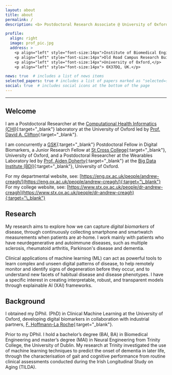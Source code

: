 ```yaml
---
layout: about
title: about
permalink: /
description: <b> Postdoctoral Research Associate @ University of Oxford | GSK Postdoctoral Fellow </b><br> D.Phil. in Clinical Machine Learning from the University of Oxford.

profile:
  align: right
  image: prof_pic.jpg
  address: >
    <p align="left" style="font-size:14px">Institute of Biomedical Engineering (IBME),</p>
    <p align="left" style="font-size:14px">Old Road Campus Research Building (ORCRB),</p>
    <p align="left" style="font-size:14px">University of Oxford,</p>
    <p align="left" style="font-size:14px"> OX37DQ, UK.</p>

news: true  # includes a list of news items
selected_papers: true # includes a list of papers marked as "selected={true}"
social: true  # includes social icons at the bottom of the page
---
```


*** 

## Welcome 
I am a Postdoctoral Researcher at the [Computational Health Informatics (CHI)](https://eng.ox.ac.uk/chi/){:target="\_blank"} laboratory at the University of Oxford led by [Prof. David A. Clifton](https://eng.ox.ac.uk/chi/team/){:target="\_blank"}. 

I am concurrently a [GSK](https://www.gsk.ai/){:target="\_blank"} Postdoctoral Fellow in Digital Biomarkers, a Junior Research Fellow at [St Cross College](https://www.stx.ox.ac.uk/){:target="\_blank"}, University of Oxford, and a Postdoctoral Researcher at the Wearables Laboratory led by [Prof. Aiden Doherty](https://www.bdi.ox.ac.uk/Team/aiden-doherty){:target="\_blank"} at the [Big Data Institute (BDI)](https://www.bdi.ox.ac.uk/){:target="\_blank"}, University of Oxford. <br> 

For my departmental website, see: [https://eng.ox.ac.uk/people/andrew-creagh/](https://eng.ox.ac.uk/people/andrew-creagh/){:target="\_blank"} <br>
For my college website, see: [https://www.stx.ox.ac.uk/people/dr-andrew-creagh](https://www.stx.ox.ac.uk/people/dr-andrew-creagh){:target="\_blank"}<br>

## Research 
My research aims to explore how we can capture <em>digital biomarkers</em> of disease, through continuously collecting smartphone and smartwatch measurements when patients are at-home. I work mainly with patients who have neurdegenerative and autoimmune diseases, such as multiple sclerosis, rheumatoid arthritis, Parkinson's disease and dementia. 

Clinical applications of machine learning (ML) can act as powerful tools to learn complex and unseen digital patterns of disease, to help remotely monitor and identify signs of degeneration before they occur, and to understand new facets of habitual disease and disease phenotypes. I have a specific interest in creating interpretable, robust, and transparent models through explainable AI (XAI) frameworks. 

## Background 
I obtained my DPhil. (PhD) in Clinical Machine Learning at the University of Oxford, developing digital biomarkers in collaboration with industrial partners, [F. Hoffmann-La Roche](https://www.roche.com/about/priorities/personalised_healthcare/digital-biomarkers.htm){:target="\_blank"}. 

Prior to my DPhil. I hold a bachelor’s degree (BAI, BA) in Biomedical Engineering and master’s degree (MAI) in Neural Engineering from Trinity College, the University of Dublin. My research at Trinity investigated the use of machine learning techniques to predict the onset of dementia in later life, through the characterisation of gait and cognitive performance from routine clinical assessments conducted during the Irish Longitudinal Study on Aging (TILDA). 
